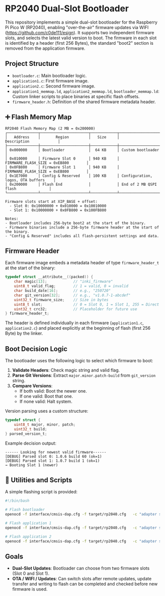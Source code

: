 # RP2040 Dual-Slot Bootloader

This repository implements a simple dual-slot bootloader for the Raspberry Pi Pico W (RP2040), enabling "over-the-air" firmware updates via WIFI (https://github.com/c0de111/esign). It supports two independent firmware slots, and selects the latest valid version to boot. The firmware in each slot is identified by a header (first 256 Bytes), the standard "boot2" section is removed from the application firmware.  


## Project Structure

- `bootloader.c`: Main bootloader logic.
- `application1.c`: First firmware image.
- `application2.c`: Second firmware image.
- `application1_memmap.ld`, `application2_memmap.ld`, `bootloader_memmap.ld`: Custom linker scripts to place binaries at specific flash offsets.
- `firmware_header.h`: Definition of the shared firmware metadata header.

## ➕ Flash Memory Map

```
RP2040 Flash Memory Map (2 MB = 0x200000)
┌──────────────┬──────────────────────┬────────────┬──────────────────────────────────────┐
│   Address    │       Region         │   Size     │              Description             │
├──────────────┼──────────────────────┼────────────┼──────────────────────────────────────┤
│ 0x000000     │ Bootloader           │  64 KB     │ Custom bootloader                    │
│ 0x010000     │ Firmware Slot 0      │ 940 KB     │ FIRMWARE_FLASH_SIZE = 0xEB800        │
│ 0x0FB800     │ Firmware Slot 1      │ 940 KB     │ FIRMWARE_FLASH_SIZE = 0xEB800        │
│ 0x1E7000     │ Config & Reserved    │ 100 KB     │ Configuration, logos, OTA buffers    │
│ 0x200000     │ Flash End            │            │ End of 2 MB QSPI flash               │
└──────────────┴──────────────────────┴────────────┴──────────────────────────────────────┘

Firmware slots start at XIP_BASE + offset:
  - Slot 0: 0x10000000 + 0x010000 = 0x10010000
  - Slot 1: 0x10000000 + 0x0FB800 = 0x100FB800

Notes:
- Bootloader includes 256-byte boot2 at the start of the binary.
- Firmware binaries include a 256-byte firmware header at the start of the binary.
- "Config & Reserved" includes all flash-persistent settings and data.
```

## Firmware Header

Each firmware image embeds a metadata header of type `firmware_header_t` at the start of the binary:

```c
typedef struct __attribute__((packed)) {
    char magic[13];            // "inki_firmware"
    uint8_t valid_flag;        // 1 = valid, 0 = invalid
    char build_date[16];       // e.g., "250720"
    char git_version[32];      // e.g., "v1.0.7-1-abcdef"
    uint32_t firmware_size;    // Size in bytes
    uint8_t slot;              // 0 = Slot 0, 1 = Slot 1, 255 = Direct
    uint32_t crc32;            // Placeholder for future use
} firmware_header_t;
```

The header is defined individually in each firmware (`application1.c`, `application2.c`) and placed explicitly at the beginning of flash (first 256 Byte) by the linker. 

## Boot Decision Logic

The bootloader uses the following logic to select which firmware to boot:

1. **Validate Headers**: Check magic string and valid flag.
2. **Parse Git Versions**: Extract `major.minor.patch-build` from `git_version` string.
3. **Compare Versions**:
   - If both valid: Boot the newer one.
   - If one valid: Boot that one.
   - If none valid: Halt system.

Version parsing uses a custom structure:

```c
typedef struct {
    uint8_t major, minor, patch;
    uint32_t build;
} parsed_version_t;
```

Example decision output:

```
------ Looking for newest valid firmware------
[DEBUG] Parsed slot 0: 1.0.6 build 60 (ok=1)
[DEBUG] Parsed slot 1: 1.0.7 build 1 (ok=1)
→ Booting Slot 1 (newer)
```

## 🔧 Utilities and Scripts

A simple flashing script is provided:

```bash
#!/bin/bash

# Flash bootloader
openocd -f interface/cmsis-dap.cfg -f target/rp2040.cfg   -c "adapter speed 5000"   -c "program build/pico_bootloader.bin 0x10000000 reset exit"

# Flash application 1
openocd -f interface/cmsis-dap.cfg -f target/rp2040.cfg   -c "adapter speed 5000"   -c "program build/application1.bin 0x10008000 reset exit"

# Flash application 2
openocd -f interface/cmsis-dap.cfg -f target/rp2040.cfg   -c "adapter speed 5000"   -c "program build/application2.bin 0x100f3000 reset exit"
```

## Goals

- **Dual-Slot Updates**: Bootloader can choose from two firmware slots (Slot 0 and Slot 1).
- **OTA / WIFI / Updates**: Can switch slots after remote updates, update transfer and writing to flash can be completed and checked before new firmware is used.
